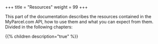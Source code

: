 +++
title = "Resources"
weight = 99
+++

This part of the documentation describes the resources contained in the MyParcel.com API, how to use them and what you can expect from them. Divided in the following chapters:

{{% children description="true" %}}
